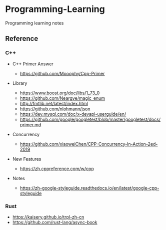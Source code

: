 # Programming-Learning

Programming learning notes

## Reference

### C++

- C++ Primer Answer
  - https://github.com/Mooophy/Cpp-Primer

- Library
  - https://www.boost.org/doc/libs/1_73_0
  - https://github.com/Neargye/magic_enum
  - http://fmtlib.net/latest/index.html
  - https://github.com/nlohmann/json
  - https://dev.mysql.com/doc/x-devapi-userguide/en/
  - https://github.com/google/googletest/blob/master/googletest/docs/primer.md

- Concurrency
  - https://github.com/xiaoweiChen/CPP-Concurrency-In-Action-2ed-2019

- New Features
  - https://zh.cppreference.com/w/cpp

- Notes
  - https://zh-google-styleguide.readthedocs.io/en/latest/google-cpp-styleguide

### Rust

  - https://kaisery.github.io/trpl-zh-cn
  - https://github.com/rust-lang/async-book
